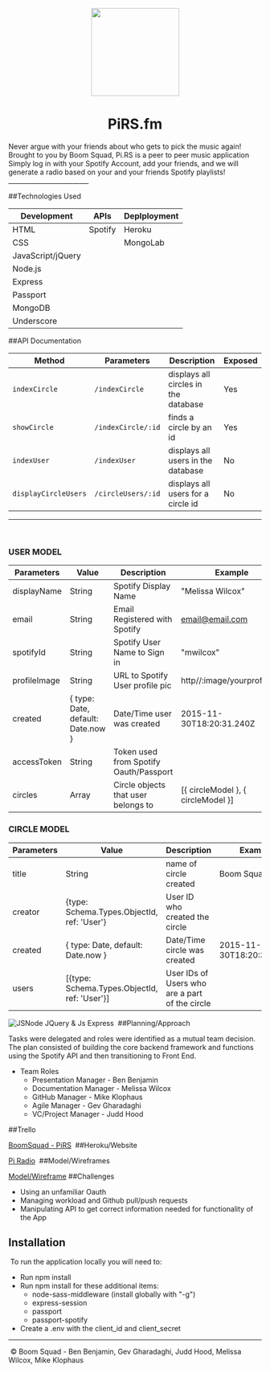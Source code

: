 <p align="center">
<img src="https://i.imgur.com/E5WguAz.png" width="175px" />
</p>

<h1 align="center">PiRS.fm</h1>
​
Never argue with your friends about who gets to pick the music again! Brought to you by Boom Squad, Pi.RS is a peer to peer music application
​
Simply log in with your Spotify Account, add your friends, and we will generate a radio based on your and your friends Spotify playlists!
​
​_________________________

##Technologies Used

Development | APIs | Deplployment
------------|------|-------------
HTML | Spotify | Heroku
CSS | | MongoLab
JavaScript/jQuery |
Node.js |
Express |
Passport |
MongoDB |
Underscore |

##API Documentation

Method | Parameters | Description | Exposed
-------------|------|-----------|-------
`indexCircle` | `/indexCircle` | displays all circles in the database | Yes
`showCircle` | `/indexCircle/:id` | finds a circle by an id | Yes
`indexUser` | `/indexUser` | displays all users in the database | No
`displayCircleUsers` | `/circleUsers/:id` | displays all users for a circle id | No


_________________________
​
### USER MODEL

Parameters  | Value | Description | Example
----------- | ------ | ---------- | --------
displayName | String | Spotify Display Name | "Melissa Wilcox"
email | String | Email Registered with Spotify | email@email.com
spotifyId | String | Spotify User Name to Sign in | "mwilcox" 
profileImage | String | URL to Spotify User profile pic | http//:image/yourprofilepic
created | { type: Date, default: Date.now } | Date/Time user was created | 2015-11-30T18:20:31.240Z
accessToken | String | Token used from Spotify Oauth/Passport | 
circles | Array | Circle objects that user belongs to | [{ circleModel },  { circleModel }]
  

### CIRCLE MODEL


Parameters  | Value | Description | Example
----------- | ------ | ---------- | --------
​title | String | name of circle created | Boom Squad 
creator | {type: Schema.Types.ObjectId, ref: 'User'} | User ID who created the circle | 
created | { type: Date, default: Date.now } | Date/Time circle was created | 2015-11-30T18:20:31.240Z | 
users | [{type: Schema.Types.ObjectId, ref: 'User'}] | User IDs of Users who are a part of the circle 


![JSNode JQuery & Js Express](https://i.imgur.com/W7UeOHv.png) 
​
##Planning/Approach

Tasks were delegated and roles were identified as a mutual team decision. The plan consisted of building the core backend framework and functions using the Spotify API and then transitioning to Front End.
​
* Team Roles
    * Presentation Manager - Ben Benjamin
    * Documentation Manager - Melissa Wilcox
    * GitHub Manager - Mike Klophaus
    * Agile Manager - Gev Gharadaghi
    * VC/Project Manager - Judd Hood
 
##Trello

[BoomSquad - PiRS](https://trello.com/b/MC17o7Zr/pi-rs)
​
​
##Heroku/Website

[Pi Radio](www.pirs.fm)
​
##Model/Wireframes

[Model/Wireframe](http://rydr79.axshare.com/#p=login)
​
##Challenges

* Using an unfamiliar Oauth
* Managing workload and Github pull/push requests
* Manipulating API to get correct information needed for functionality of the App
​
​
## Installation
​
To run the application locally you will need to:
​
* Run npm install
* Run npm install for these additional items:
    * node-sass-middleware (install globally with "-g")
    * express-session
    * passport
    * passport-spotify
* Create a .env with the client_id and client_secret
​
​
​
​
​
​
​
​
___
​
© Boom Squad - Ben Benjamin, Gev Gharadaghi, Judd Hood, Melissa Wilcox, Mike Klophaus
